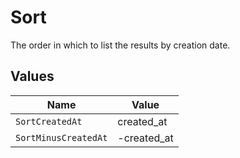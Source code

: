 # Sort

The order in which to list the results by creation date.


## Values

| Name                 | Value                |
| -------------------- | -------------------- |
| `SortCreatedAt`      | created_at           |
| `SortMinusCreatedAt` | -created_at          |